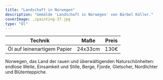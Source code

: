 ```yaml
---
title: "Landschaft in Norwegen"
description: "Gemälde 'Landschaft in Norwegen' von Bärbel Köller."
coverImage: ./painting-37.jpg
type: "Öl"
---
```


| Technik                     | Maße    | Preis |
|-----------------------------|---------|-------|
| Öl auf leinenartigem Papier | 24x33cm | 130€  |


Norwegen, das Land der rauen und überwältigenden Naturschönheiten: endlose Weite, Einsamkeit und Stille, Berge, Fjorde, Gletscher, Nordlichter und Blütenteppiche.